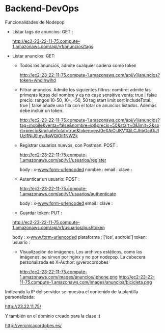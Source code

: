 # Backend-DevOps

Funcionalidades de Nodepop

- Listar tags de anuncios: GET : 
      
    http://ec2-23-22-11-75.compute-1.amazonaws.com/api/v1/anuncios/tags

- Listar anuncios: GET:

  * Todos los anuncios, admite cualquier cadena como token
  
    http://ec2-23-22-11-75.compute-1.amazonaws.com/api/v1/anuncios?token=whdihwihd

  * Filtrar anuncios. Admite los siguientes filtros: nombre: admite las primeras letras del nombre y es no case sensitive venta: true | false precio: rangos 10-50, 10-, -50, 50 tag start limit sort includeTotal: true | false añade una fila con el total de anuncios listados. Además debe incluir un token.
  
    http://ec2-23-22-11-75.compute-1.amazonaws.com/api/v1/anuncios?tag=mobile&venta=false&nombre=ip&precio=50&start=0&limit=2&sort=precio&includeTotal=true&token=eyJ0eXAiOiJKV1QiLCJhbGciOiJIUzI1NiJ9.eyJfaWQiOiI1NWZk 

  * Registrar usuarios nuevos, con Postman: POST : 
    
    http://ec2-23-22-11-75.compute-1.amazonaws.com/api/v1/usuarios/register

    body : x-www.form-urlencoded 
      nombre : 
      email : 
      clave :


  * Autenticar un usuario: POST : 
  
    http://ec2-23-22-11-75.compute-1.amazonaws.com/api/v1/usuarios/authenticate

    body : x-www.form-urlencoded 
      email : 
      clave :


  *  Guardar token: PUT : 
  
    http://ec2-23-22-11-75.compute-1.amazonaws.com/api/v1/usuarios/pushtoken

    body : x-www.form-urlencoded 
      plataforma : [‘ios’, android’] 
      token: 
      usuario :


  * Visualización de imágenes. Los archivos estáticos, como las imágenes, se sirven por nginx y no por nodepop. La cabecera personalizada es X-Author: @verocordobes 
   
    http://ec2-23-22-11-75.compute-1.amazonaws.com/images/anuncios/iphone.png 
    http://ec2-23-22-11-75.compute-1.amazonaws.com/images/anuncios/bicicleta.png


Indicando la IP del servidor se muestra el contenido de la plantilla personalizada:

http://23.22.11.75/

Y también en el dominio creado para la clase :)

http://veronicacordobes.es/

